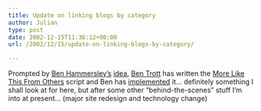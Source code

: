 ```yaml
---
title: Update on linking blogs by category
author: Julian
type: post
date: 2002-12-15T11:36:12+00:00
url: /2002/12/15/update-on-linking-blogs-by-category/

---
```

Prompted by [Ben Hammersley&#8217;s][1] [idea][2], [Ben Trott][3] has written the [More Like This From Others][4] script and Ben has [implemented][5] it&#8230; definitely something I shall look at for here, but after some other &#8220;behind-the-scenes&#8221; stuff I&#8217;m into at present&#8230; (major site redesign and technology change)

 [1]: https://www.benhammersley.com/
 [2]: https://www.benhammersley.com/archives/003371.html
 [3]: https://www.sixapart.com/
 [4]: https://www.sixapart.com/log/2002/12/more_like_this_.shtml
 [5]: https://www.benhammersley.com/archives/003384.html#003384 "Ben Hammersley.com: More Like This From Others, the implementation saga"